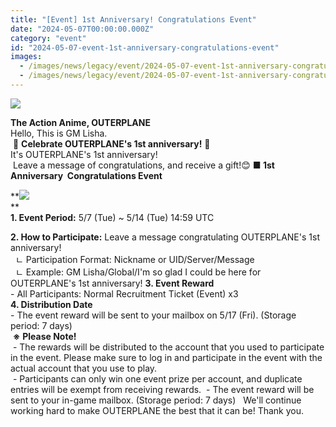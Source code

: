 ```yaml
---
title: "[Event] 1st Anniversary! Congratulations Event"
date: "2024-05-07T00:00:00.000Z"
category: "event"
id: "2024-05-07-event-1st-anniversary-congratulations-event"
images:
  - /images/news/legacy/event/2024-05-07-event-1st-anniversary-congratulations-event/46d2fb6d00e54669bf049774d4c619d5.webp
  - /images/news/legacy/event/2024-05-07-event-1st-anniversary-congratulations-event/85a9c66638cc4ca6b1f649a62e027b1d_002.webp
---
```


![](/images/news/legacy/event/2024-05-07-event-1st-anniversary-congratulations-event/46d2fb6d00e54669bf049774d4c619d5.webp)  

**The Action Anime, OUTERPLANE**  
Hello, This is GM Lisha.  
 🎉 **Celebrate OUTERPLANE's 1st anniversary!** 🎉  
It's OUTERPLANE's 1st anniversary!  
 Leave a message of congratulations, and receive a gift!😊 **■ 1st Anniversary  Congratulations Event**

**![](/images/news/legacy/event/2024-05-07-event-1st-anniversary-congratulations-event/85a9c66638cc4ca6b1f649a62e027b1d_002.webp)  
**  
**1\. Event Period:** 5/7 (Tue) ~ 5/14 (Tue) 14:59 UTC  
  
**2\. How to Participate:** Leave a message congratulating OUTERPLANE's 1st anniversary!  
  ㄴ Participation Format: Nickname or UID/Server/Message  
  ㄴ Example: GM Lisha/Global/I'm so glad I could be here for OUTERPLANE's 1st anniversary! **3\. Event Reward**  
\- All Participants: Normal Recruitment Ticket (Event) x3  
**4\. Distribution Date**  
\- The event reward will be sent to your mailbox on 5/17 (Fri). (Storage period: 7 days)  
 **※** **Please Note!**  
 - The rewards will be distributed to the account that you used to participate in the event. Please make sure to log in and participate in the event with the actual account that you use to play.  
 - Participants can only win one event prize per account, and duplicate entries will be exempt from receiving rewards.  - The event reward will be sent to your in-game mailbox. (Storage period: 7 days)   We'll continue working hard to make OUTERPLANE the best that it can be! Thank you.
